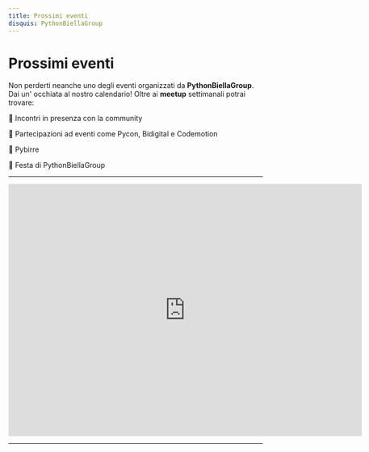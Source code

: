 ```yaml
---
title: Prossimi eventi
disquis: PythonBiellaGroup
---
```


# Prossimi eventi

Non perderti neanche uno degli eventi organizzati da **PythonBiellaGroup**. Dai un' occhiata al nostro calendario!
Oltre ai **meetup** settimanali potrai trovare:

👋 Incontri in presenza con la community

🎪 Partecipazioni ad eventi come Pycon, Bidigital e Codemotion

🍻 Pybirre

🎉 Festa di PythonBiellaGroup

---

<iframe src="https://calendar.google.com/calendar/embed?src=mnptkj771jj5t20ecspfvr4bj8%40group.calendar.google.com&ctz=Africa%2FCeuta" style="border: 0" width="700" height="500" frameborder="0" scrolling="no"></iframe>

---